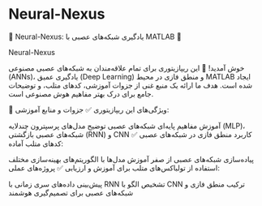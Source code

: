 # Neural-Nexus
🌟 Neural-Nexus: یادگیری شبکه‌های عصبی با MATLAB 🌟




Neural-Nexus 

خوش آمدید! 🎉 این ریپازیتوری برای تمام علاقه‌مندان به شبکه‌های عصبی مصنوعی (ANNs)، یادگیری عمیق (Deep Learning) و منطق فازی در محیط MATLAB ایجاد شده است. هدف ما ارائه یک منبع غنی از جزوات آموزشی، کدهای متلب، و توضیحات جامع برای درک بهتر مفاهیم هوش مصنوعی است.

📌 ویژگی‌های این ریپازیتوری
✅ جزوات و منابع آموزشی:

آموزش مفاهیم پایه‌ای شبکه‌های عصبی
توضیح مدل‌های پرسپترون چندلایه (MLP)، شبکه‌های عصبی بازگشتی (RNN) و CNN
کاربرد منطق فازی در شبکه‌های عصبی
✅ کدهای متلب آماده:

پیاده‌سازی شبکه‌های عصبی از صفر
آموزش مدل‌ها با الگوریتم‌های بهینه‌سازی مختلف
استفاده از تولباکس‌های متلب برای آموزش و ارزیابی
✅ پروژه‌های عملی:

پیش‌بینی داده‌های سری زمانی با RNN
تشخیص الگو با CNN
ترکیب منطق فازی و شبکه‌های عصبی برای تصمیم‌گیری هوشمند
